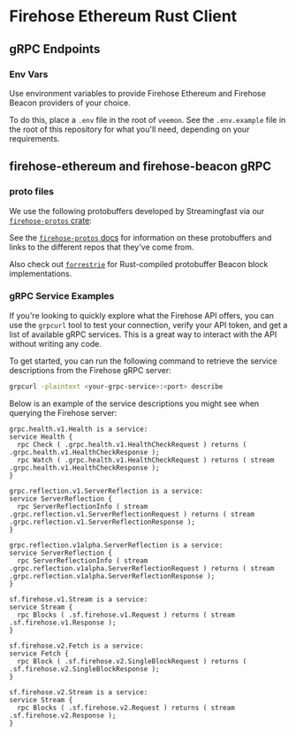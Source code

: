 # Firehose Ethereum Rust Client

## gRPC Endpoints

### Env Vars

Use environment variables to provide Firehose Ethereum and Firehose
Beacon providers of your choice.

To do this, place a `.env` file in the root of `veemon`. See the
`.env.example` file in the root of this repository for what you'll need,
depending on your requirements.

## firehose-ethereum and firehose-beacon gRPC

### proto files

We use the following protobuffers developed by Streamingfast via our
[`firehose-protos` crate](./../firehose-protos/README.md):

See the [`firehose-protos` docs](./../firehose-protos/README.md) for information
on these protobuffers and links to the different repos that they've come from.

Also check out [`forrestrie`](./../forrestrie/protos/README.md) for 
Rust-compiled protobuffer Beacon block implementations.

### gRPC Service Examples

If you're looking to quickly explore what the Firehose API offers,
you can use the `grpcurl` tool to test your connection, verify your
API token, and get a list of available gRPC services. This is a great
way to interact with the API without writing any code.

To get started, you can run the following command to retrieve the
service descriptions from the Firehose gRPC server:

```bash
grpcurl -plaintext <your-grpc-service>:<port> describe
```

Below is an example of the service descriptions you might see when
querying the Firehose server:

```terminal
grpc.health.v1.Health is a service:
service Health {
  rpc Check ( .grpc.health.v1.HealthCheckRequest ) returns ( .grpc.health.v1.HealthCheckResponse );
  rpc Watch ( .grpc.health.v1.HealthCheckRequest ) returns ( stream .grpc.health.v1.HealthCheckResponse );
}

grpc.reflection.v1.ServerReflection is a service:
service ServerReflection {
  rpc ServerReflectionInfo ( stream .grpc.reflection.v1.ServerReflectionRequest ) returns ( stream .grpc.reflection.v1.ServerReflectionResponse );
}

grpc.reflection.v1alpha.ServerReflection is a service:
service ServerReflection {
  rpc ServerReflectionInfo ( stream .grpc.reflection.v1alpha.ServerReflectionRequest ) returns ( stream .grpc.reflection.v1alpha.ServerReflectionResponse );
}

sf.firehose.v1.Stream is a service:
service Stream {
  rpc Blocks ( .sf.firehose.v1.Request ) returns ( stream .sf.firehose.v1.Response );
}

sf.firehose.v2.Fetch is a service:
service Fetch {
  rpc Block ( .sf.firehose.v2.SingleBlockRequest ) returns ( .sf.firehose.v2.SingleBlockResponse );
}

sf.firehose.v2.Stream is a service:
service Stream {
  rpc Blocks ( .sf.firehose.v2.Request ) returns ( stream .sf.firehose.v2.Response );
}
```
